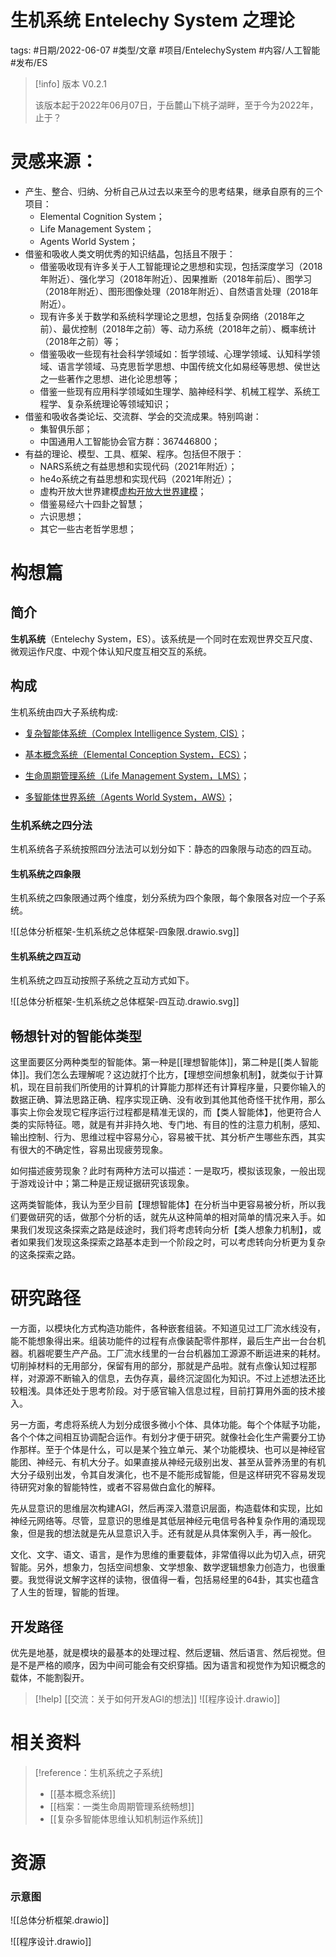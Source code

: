 # 生机系统 Entelechy System 之理论

tags: #日期/2022-06-07 #类型/文章 #项目/EntelechySystem #内容/人工智能 #发布/ES 


> [!info] 版本
> V0.2.1
>
> 该版本起于2022年06月07日，于岳麓山下桃子湖畔，至于今为2022年，止于？





# 灵感来源：

- 产生、整合、归纳、分析自己从过去以来至今的思考结果，继承自原有的三个项目：
	- Elemental Cognition System；
	- Life Management System；
	- Agents World System；
- 借鉴和吸收人类文明优秀的知识结晶，包括且不限于：
	- 借鉴吸收现有许多关于人工智能理论之思想和实现，包括深度学习（2018年附近）、强化学习（2018年附近）、因果推断（2018年前后）、图学习（2018年附近）、图形图像处理（2018年附近）、自然语言处理（2018年附近）。
	- 现有许多关于数学和系统科学理论之思想，包括复杂网络（2018年之前）、最优控制（2018年之前）等、动力系统（2018年之前）、概率统计（2018年之前）等；
	- 借鉴吸收一些现有社会科学领域如：哲学领域、心理学领域、认知科学领域、语言学领域、马克思哲学思想、中国传统文化如易经等思想、侯世达之一些著作之思想、进化论思想等；
	- 借鉴一些现有应用科学领域如生理学、脑神经科学、机械工程学、系统工程学、复杂系统理论等领域知识；
- 借鉴和吸收各类论坛、交流群、学会的交流成果。特别鸣谢：
	- 集智俱乐部；
	- 中国通用人工智能协会官方群：367446800；
- 有益的理论、模型、工具、框架、程序。包括但不限于：
	- NARS系统之有益思想和实现代码（2021年附近）；
	- he4o系统之有益思想和实现代码（2021年附近）；
	- 虚构开放大世界建模[虚构开放大世界建模](http://blog.sciencenet.cn/blog-33982-1207233.html)；
	- 借鉴易经六十四卦之智慧；
	- 六识思想；
	- 其它一些古老哲学思想；



# 构想篇





## 简介

**生机系统**（Entelechy System，ES）。该系统是一个同时在宏观世界交互尺度、微观运作尺度、中观个体认知尺度互相交互的系统。

## 构成

生机系统由四大子系统构成:

-   [复杂智能体系统（Complex Intelligence System, CIS）](https://github.com/EthanSystem/ComplexIntelligenceSystem.git)；
    
-   [基本概念系统（Elemental Conception System，ECS）](https://github.com/EthanSystem/ElementalConceptionSystem.git)；
    
-   [生命周期管理系统（Life Management System，LMS）](https://github.com/EthanSystem/LifeManagementSystem.git)；
    
-   [多智能体世界系统（Agents World System，AWS）](https://github.com/EthanSystem/AgentsWorldSystem.git)；
    

### 生机系统之四分法

生机系统各子系统按照四分法法可以划分如下：静态的四象限与动态的四互动。

#### 生机系统之四象限

生机系统之四象限通过两个维度，划分系统为四个象限，每个象限各对应一个子系统。

![[总体分析框架-生机系统之总体框架-四象限.drawio.svg]]


#### 生机系统之四互动

生机系统之四互动按照子系统之互动方式如下。

![[总体分析框架-生机系统之总体框架-四互动.drawio.svg]]





## 畅想针对的智能体类型

这里面要区分两种类型的智能体。第一种是[[理想智能体]]，第二种是[[类人智能体]]。我们怎么去理解呢？这边就打个比方，【理想空间想象机制】，就类似于计算机，现在目前我们所使用的计算机的计算能力那样还有计算程序量，只要你输入的数据正确、算法思路正确、程序实现正确、没有收到其他其他奇怪干扰作用，那么事实上你会发现它程序运行过程都是精准无误的，而【类人智能体】，他更符合人类的实际特征。嗯，就是有并非持久地、专门地、有目的性的注意力机制，感知、输出控制、行为、思维过程中容易分心，容易被干扰、其分析产生哪些东西，其实有很大的不确定性，容易出现疲劳现象。

如何描述疲劳现象？此时有两种方法可以描述：一是取巧，模拟该现象，一般出现于游戏设计中；第二种是正规证据研究该现象。

这两类智能体，我认为至少目前【理想智能体】在分析当中更容易被分析，所以我们要做研究的话，做那个分析的话，就先从这种简单的相对简单的情况来入手。如果我们发现这条探索之路是歧途时，我们将考虑转向分析【类人想象力机制】，或者如果我们发现这条探索之路基本走到一个阶段之时，可以考虑转向分析更为复杂的这条探索之路。



# 研究路径



一方面，以模块化方式构造功能件，各种嵌套组装。不知道见过工厂流水线没有，能不能想象得出来。组装功能件的过程有点像装配零件那样，最后生产出一台台机器。机器呢要生产产品。工厂流水线里的一台台机器加工源源不断运进来的耗材。切削掉材料的无用部分，保留有用的部分，那就是产品啦。就有点像认知过程那样，对源源不断输入的信息，去伪存真，最终沉淀固化为知识。不过上述想法还比较粗浅。具体还处于思考阶段。对于感官输入信息过程，目前打算用外面的技术接入。

另一方面，考虑将系统人为划分成很多微小个体、具体功能。每个个体赋予功能，各个个体之间相互协调配合运作。有划分才便于研究。就像社会化生产需要分工协作那样。至于个体是什么，可以是某个独立单元、某个功能模块、也可以是神经官能团、神经元、有机大分子。如果直接从神经元级别出发、甚至从营养汤里的有机大分子级别出发，令其自发演化，也不是不能形成智能，但是这样研究不容易发现待研究对象的智能特性，或者不容易做白盒化的解释。

先从显意识的思维层次构建AGI，然后再深入潜意识层面，构造载体和实现，比如神经元网络等。尽管，显意识的思维是其低层神经元电信号各种复杂作用的涌现现象，但是我的想法就是先从显意识入手。还有就是从具体案例入手，再一般化。

文化、文字、语文、语言，是作为思维的重要载体，非常值得以此为切入点，研究智能。另外，想象力，包括空间想象、文学想象、数学逻辑想象力创造力，也很重要。我觉得说文解字这样的读物，很值得一看，包括易经里的64卦，其实也蕴含了人生的哲理，智能的哲理。


## 开发路径

优先是地基，就是模块的最基本的处理过程、然后逻辑、然后语言、然后视觉。但是不是严格的顺序，因为中间可能会有交织穿插。因为语言和视觉作为知识概念的载体，不能割裂开。

> [!help]
[[交流：关于如何开发AGI的想法]]
![[程序设计.drawio]]







# 相关资料

> [!reference：生机系统之子系统]
> - [[基本概念系统]]
> - [[档案：一类生命周期管理系统畅想]]
> - [[复杂多智能体思维认知机制运作系统]]
> 


# 资源


### 示意图

![[总体分析框架.drawio]]

![[程序设计.drawio]]